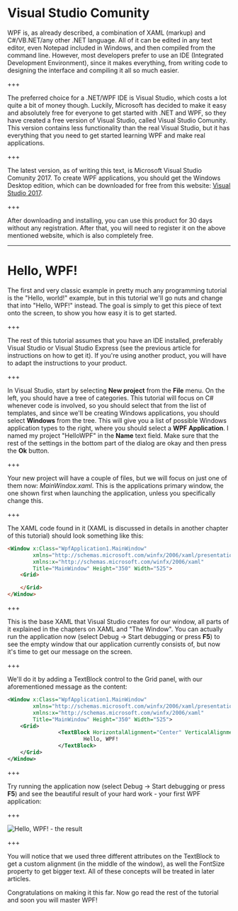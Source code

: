 # Visual Studio Comunity

WPF is, as already described, a combination of XAML (markup) and C#/VB.NET/any other .NET language. All of it can be edited in any text editor, even Notepad included in Windows, and then compiled from the command line. However, most developers prefer to use an IDE (Integrated Development Environment), since it makes everything, from writing code to designing the interface and compiling it all so much easier.

+++

The preferred choice for a .NET/WPF IDE is Visual Studio, which costs a lot quite a bit of money though. Luckily, Microsoft has decided to make it easy and absolutely free for everyone to get started with .NET and WPF, so they have created a free version of Visual Studio, called Visual Studio Comunity. This version contains less functionality than the real Visual Studio, but it has everything that you need to get started learning WPF and make real applications.

+++

The latest version, as of writing this text, is Microsoft Visual Studio Comunity 2017. To create WPF applications, you should get the Windows Desktop edition, which can be downloaded for free from this website: [Visual Studio 2017](Comunity).

+++

After downloading and installing, you can use this product for 30 days without any registration. After that, you will need to register it on the above mentioned website, which is also completely free.

---

# Hello, WPF!

The first and very classic example in pretty much any programming tutorial is the "Hello, world!" example, but in this tutorial we'll go nuts and change that into "Hello, WPF!" instead. The goal is simply to get this piece of text onto the screen, to show you how easy it is to get started.

+++

The rest of this tutorial assumes that you have an IDE installed, preferably Visual Studio or Visual Studio Express (see the previous article for instructions on how to get it). If you're using another product, you will have to adapt the instructions to your product.

+++

In Visual Studio, start by selecting **New project** from the **File** menu. On the left, you should have a tree of categories. This tutorial will focus on C# whenever code is involved, so you should select that from the list of templates, and since we'll be creating Windows applications, you should select **Windows** from the tree. This will give you a list of possible Windows application types to the right, where you should select a **WPF Application**. I named my project "HelloWPF" in the **Name** text field. Make sure that the rest of the settings in the bottom part of the dialog are okay and then press the **Ok** button.

+++

Your new project will have a couple of files, but we will focus on just one of them now: _MainWindox.xaml_. This is the applications primary window, the one shown first when launching the application, unless you specifically change this. 

+++

The XAML code found in it (XAML is discussed in details in another chapter of this tutorial) should look something like this:

```HTML
<Window x:Class="WpfApplication1.MainWindow"
        xmlns="http://schemas.microsoft.com/winfx/2006/xaml/presentation"
        xmlns:x="http://schemas.microsoft.com/winfx/2006/xaml"
        Title="MainWindow" Height="350" Width="525">
    <Grid>

    </Grid>
</Window>
```

+++

This is the base XAML that Visual Studio creates for our window, all parts of it explained in the chapters on XAML and "The Window". You can actually run the application now (select Debug -> Start debugging or press **F5**) to see the empty window that our application currently consists of, but now it's time to get our message on the screen.

+++

We'll do it by adding a TextBlock control to the Grid panel, with our aforementioned message as the content:

```XML
<Window x:Class="WpfApplication1.MainWindow"
        xmlns="http://schemas.microsoft.com/winfx/2006/xaml/presentation"
        xmlns:x="http://schemas.microsoft.com/winfx/2006/xaml"
        Title="MainWindow" Height="350" Width="525">
    <Grid>
                <TextBlock HorizontalAlignment="Center" VerticalAlignment="Center" FontSize="72">
                        Hello, WPF!
                </TextBlock>
    </Grid>
</Window>
```

+++

Try running the application now (select Debug -> Start debugging or press **F5**) and see the beautiful result of your hard work - your first WPF application:

+++

![Hello, WPF! - the result](http://www.wpf-tutorial.com/chapters/wpf-application/images/hello_wpf.png "Hello, WPF! - the result")

+++

You will notice that we used three different attributes on the TextBlock to get a custom alignment (in the middle of the window), as well the FontSize property to get bigger text. All of these concepts will be treated in later articles.

Congratulations on making it this far. Now go read the rest of the tutorial and soon you will master WPF!
